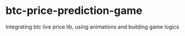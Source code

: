 # btc-price-prediction-game
Integrating btc live price lib, using animations and building game logics
